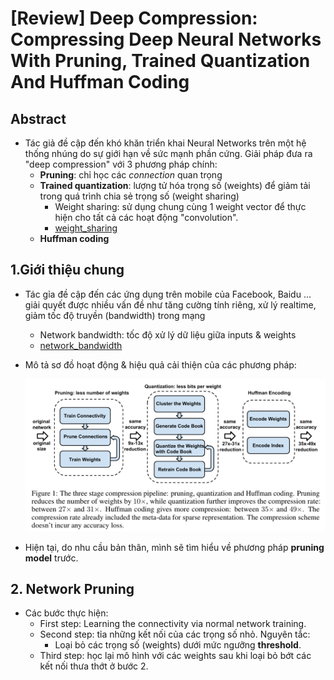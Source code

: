 # [Review] Deep Compression: Compressing Deep Neural Networks With Pruning, Trained Quantization And Huffman Coding


## Abstract 

+ Tác giả đề cập đến khó khăn triển khai Neural Networks trên một hệ thống nhúng do sự giới hạn về sức mạnh phần cứng. Giải pháp đưa ra "deep compression" với 3 phương pháp chính:
    - **Pruning**: chỉ học các *connection* quan trọng
    - **Trained quantization**: lượng tử hóa trọng số (weights) để giảm tải trong quá trình chia sẻ trọng số (weight sharing)
        - Weight sharing: sử dụng chung cùng 1 weight vector để thực hiện cho tất cả các hoạt động "convolution".  
        - [weight_sharing](https://www.quora.com/What-exactly-is-meant-by-shared-weights-in-convolutional-neural-network)
    - **Huffman coding** 


## 1.Giới thiệu chung 

+ Tác gỉa đề cập đến các ứng dụng trên mobile của Facebook, Baidu ... giải quyết được nhiều vấn đề như tăng cường tính riêng, xử lý realtime, giảm tốc độ truyền (bandwidth) trong mạng
    - Network bandwidth: tốc độ xử lý dữ liệu giữa inputs & weights
    - [network_bandwidth](https://medium.com/@culurciello/computation-and-memory-bandwidth-in-deep-neural-networks-16cbac63ebd5) 

+ Mô tả sơ đồ hoạt động & hiệu quả cải thiện của các phương pháp:

    ![The three stage compression pipeline](figures/three_stage_compression.png)

+ Hiện tại, do nhu cầu bản thân, mình sẽ tìm hiểu về phương pháp **pruning model** trước.  


## 2. Network Pruning

+ Các bước thực hiện:
    - First step: Learning the connectivity via normal network training.
    - Second step: tỉa những kết nối của các trọng số nhỏ. Nguyên tắc: 
        - Loại bỏ các trọng số  (weights) dưới mức ngưỡng **threshold**.
    - Third step: học lại mô hình với các weights sau khi loại bỏ bớt các kết nối thưa thớt ở bước 2.

